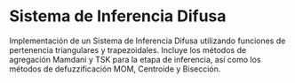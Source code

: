 # Sistema de Inferencia Difusa
Implementación de un Sistema de Inferencia Difusa utilizando funciones de pertenencia triangulares y trapezoidales.
Incluye los métodos de agregación Mamdani y TSK para la etapa de inferencia, así como los métodos de defuzzificación 
MOM, Centroide y Bisección.

